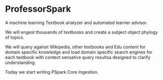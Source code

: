 # ProfessorSpark
A machine learning Textbook analyzer and automated learner advisor.

We will engest thousands of textbooks and create a subject object phylogy of topics.

We will query against Wikipedia, other textbooks and Edu content for domain specific knowledge and load domain specific search engines for each textbook with contect sensative query resultsa designed to clarify understanding.

Today we start writing PSpark Core Ingestion.


